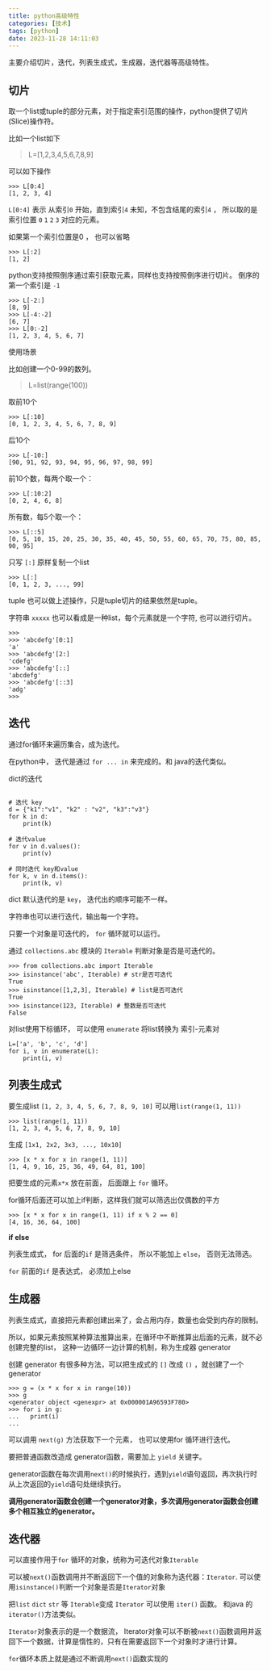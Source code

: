 ```yaml
---
title: python高级特性
categories: [技术]
tags: [python]
date: 2023-11-28 14:11:03
---
```


主要介绍切片，迭代，列表生成式，生成器，迭代器等高级特性。

<!-- more -->

## 切片

取一个list或tuple的部分元素，对于指定索引范围的操作，python提供了切片(Slice)操作符。

比如一个list如下
> L=[1,2,3,4,5,6,7,8,9]

可以如下操作

```shell
>>> L[0:4]
[1, 2, 3, 4]
```
`L[0:4]` 表示 从索引`0` 开始，直到索引`4` 未知，不包含结尾的索引`4` ， 所以取的是索引位置  `0` `1` `2` `3` 对应的元素。

如果第一个索引位置是0 ， 也可以省略

```shell
>>> L[:2]
[1, 2]
```
python支持按照倒序通过索引获取元素，同样也支持按照倒序进行切片。 倒序的第一个索引是 `-1`

```shell
>>> L[-2:]
[8, 9]
>>> L[-4:-2]
[6, 7]
>>> L[0:-2]
[1, 2, 3, 4, 5, 6, 7]
```

使用场景

比如创建一个0-99的数列。

> L=list(range(100))

取前10个

```shell
>>> L[:10]
[0, 1, 2, 3, 4, 5, 6, 7, 8, 9]
```

后10个
```shell
>>> L[-10:]
[90, 91, 92, 93, 94, 95, 96, 97, 98, 99]
```
前10个数，每两个取一个：
```shell
>>> L[:10:2]
[0, 2, 4, 6, 8]
```
所有数，每5个取一个：

```shell
>>> L[::5]
[0, 5, 10, 15, 20, 25, 30, 35, 40, 45, 50, 55, 60, 65, 70, 75, 80, 85, 90, 95]
```

只写 `[:]` 原样复制一个list

```shell
>>> L[:]
[0, 1, 2, 3, ..., 99]
```
tuple 也可以做上述操作，只是tuple切片的结果依然是tuple。

字符串 `xxxxx` 也可以看成是一种list，每个元素就是一个字符,  也可以进行切片。

```shell
>>>
>>> 'abcdefg'[0:1]
'a'
>>> 'abcdefg'[2:]
'cdefg'
>>> 'abcdefg'[::]
'abcdefg'
>>> 'abcdefg'[::3]
'adg'
>>>
```

## 迭代

通过for循环来遍历集合，成为迭代。

在python中， 迭代是通过 `for ... in`  来完成的。和 java的迭代类似。

dict的迭代

```shell

# 迭代 key
d = {"k1":"v1", "k2" : "v2", "k3":"v3"}
for k in d:
    print(k)

# 迭代value
for v in d.values():
    print(v)
    
# 同时迭代 key和value
for k, v in d.items():
    print(k, v)

```
dict 默认迭代的是 `key`， 迭代出的顺序可能不一样。

字符串也可以进行迭代，输出每一个字符。  

只要一个对象是可迭代的， `for` 循环就可以运行。

通过 `collections.abc` 模块的 `Iterable` 判断对象是否是可迭代的。

```shell
>>> from collections.abc import Iterable
>>> isinstance('abc', Iterable) # str是否可迭代
True
>>> isinstance([1,2,3], Iterable) # list是否可迭代
True
>>> isinstance(123, Iterable) # 整数是否可迭代
False
```

对list使用下标循环， 可以使用 `enumerate` 将list转换为 索引-元素对

```shell
L=['a', 'b', 'c', 'd']
for i, v in enumerate(L):
    print(i, v) 
```

## 列表生成式

要生成list `[1, 2, 3, 4, 5, 6, 7, 8, 9, 10]` 可以用`list(range(1, 11))`

```shell
>>> list(range(1, 11))
[1, 2, 3, 4, 5, 6, 7, 8, 9, 10]
```
生成 `[1x1, 2x2, 3x3, ..., 10x10]`

```shell
>>> [x * x for x in range(1, 11)]
[1, 4, 9, 16, 25, 36, 49, 64, 81, 100]
```
把要生成的元素`x*x` 放在前面， 后面跟上 `for` 循环。 

for循环后面还可以加上if判断，这样我们就可以筛选出仅偶数的平方

```shell
>>> [x * x for x in range(1, 11) if x % 2 == 0]
[4, 16, 36, 64, 100]
```

**if else**

列表生成式， for 后面的`if` 是筛选条件， 所以不能加上 `else`， 否则无法筛选。

`for` 前面的`if` 是表达式， 必须加上else 

## 生成器

列表生成式，直接把元素都创建出来了，会占用内存，数量也会受到内存的限制。

所以，如果元素按照某种算法推算出来，在循环中不断推算出后面的元素，就不必创建完整的list， 这种一边循环一边计算的机制，称为生成器 generator

创建 generator 有很多种方法，可以把生成式的 `[]` 改成 `()` ，就创建了一个 generator

```shell
>>> g = (x * x for x in range(10))
>>> g
<generator object <genexpr> at 0x000001A96593F780>
>>> for i in g:
...   print(i)
...
```
可以调用 `next(g)` 方法获取下一个元素， 也可以使用for 循环进行迭代。

要把普通函数改造成 generator函数，需要加上 `yield` 关键字。

generator函数在每次调用`next()`的时候执行，遇到`yield`语句返回，再次执行时从上次返回的`yield`语句处继续执行。

**调用generator函数会创建一个generator对象，多次调用generator函数会创建多个相互独立的generator。**


## 迭代器

可以直接作用于`for` 循环的对象，统称为可迭代对象`Iterable`

可以被`next()`函数调用并不断返回下一个值的对象称为迭代器：`Iterator`. 可以使用`isinstance()`判断一个对象是否是`Iterator`对象

把`list` `dict`  `str` 等 `Iterable`变成 `Iterator` 可以使用 `iter()` 函数。 和java 的`iterator()`方法类似。

`Iterator`对象表示的是一个数据流， Iterator对象可以不断被`next()`函数调用并返回下一个数据，计算是惰性的，只有在需要返回下一个对象时才进行计算。

`for`循环本质上就是通过不断调用`next()`函数实现的